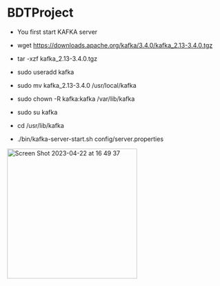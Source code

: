# BDTProject
- You first start KAFKA server

- wget https://downloads.apache.org/kafka/3.4.0/kafka_2.13-3.4.0.tgz
- tar -xzf kafka_2.13-3.4.0.tgz 

- sudo useradd kafka
- sudo mv kafka_2.13-3.4.0 /usr/local/kafka
- sudo chown -R kafka:kafka /var/lib/kafka

- sudo su kafka
- cd /usr/lib/kafka
- ./bin/kafka-server-start.sh config/server.properties

<img width="301" alt="Screen Shot 2023-04-22 at 16 49 37" src="https://user-images.githubusercontent.com/18479401/233808016-e5c317ee-2cdc-4631-b7b6-8488dbe12394.png">
